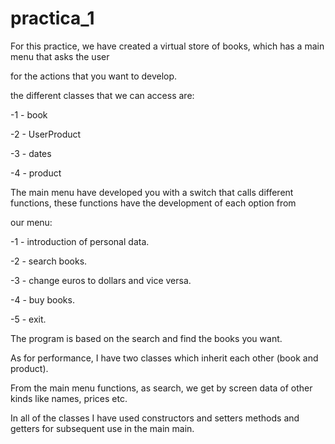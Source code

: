 # practica_1

For this practice, we have created a virtual store of books, which has a main menu that asks the user

for the actions that you want to develop.

the different classes that we can access are:


-1 - book

-2 - UserProduct

-3 - dates

-4 - product


The main menu have developed you with a switch that calls different functions, these functions have the development of each option from 

our menu:


-1 - introduction of personal data.

-2 - search books.

-3 - change euros to dollars and vice versa.

-4 - buy books.

-5 - exit.


The program is based on the search and find the books you want.

As for performance, I have two classes which inherit each other (book and product).

From the main menu functions, as search, we get by screen data of other kinds like names, prices etc.

In all of the classes I have used constructors and setters methods and getters for subsequent use in the main main.
